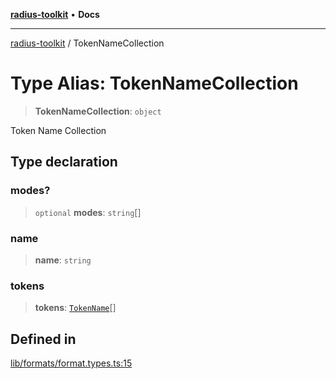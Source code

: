 [**radius-toolkit**](../README.md) • **Docs**

***

[radius-toolkit](../globals.md) / TokenNameCollection

# Type Alias: TokenNameCollection

> **TokenNameCollection**: `object`

Token Name Collection

## Type declaration

### modes?

> `optional` **modes**: `string`[]

### name

> **name**: `string`

### tokens

> **tokens**: [`TokenName`](TokenName.md)[]

## Defined in

[lib/formats/format.types.ts:15](https://github.com/rangle/radius-token-tango/blob/0fa25351e79af51a833bcebadbd83e27a9791a4f/packages/radius-toolkit/src/lib/formats/format.types.ts#L15)
